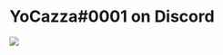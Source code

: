 # YoCazza#0001 on Discord

<img src ="https://github-readme-stats.vercel.app/api?username=YoCazza&&show_icons=true&title_color=ffffff&icon_color=f44336&text_color=daf7dc&bg_color=151515">
